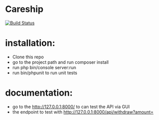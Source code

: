 # Careship
[![Build Status](https://travis-ci.org/ahmedsamir89/Careship.svg?branch=master)](https://travis-ci.org/ahmedsamir89/Careship)

# installation:
  - Clone this repo
  - go to the project path and run composer install
  - run php bin/console server:run
  - run bin/phpunit to run unit tests
  
# documentation:

  - go to the http://127.0.0.1:8000/ to can test the API via GUI
  - the endpoint to test with http://127.0.0.1:8000/api/withdraw?amount= 



